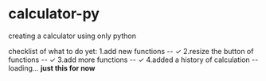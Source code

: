 # calculator-py
 creating a calculator using only python


checklist of what to do yet:
1.add new functions -- ✓
2.resize the button of functions -- ✓
3.add more functions -- ✓
4.added a history of calculation -- loading...
**just this for now**
